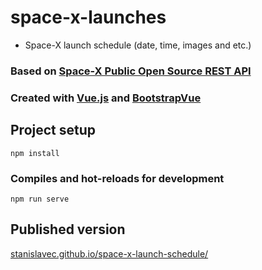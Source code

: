 # space-x-launches
* Space-X launch schedule (date, time, images and etc.)
### Based on [Space-X Public Open Source REST API](https://github.com/r-spacex/SpaceX-API)
### Created with [Vue.js](https://vuejs.org/) and [BootstrapVue](https://bootstrap-vue.js.org/)

## Project setup
```
npm install
```

### Compiles and hot-reloads for development
```
npm run serve
```

## Published version
[stanislavec.github.io/space-x-launch-schedule/](https://stanislavec.github.io/space-x-launch-schedule/)
